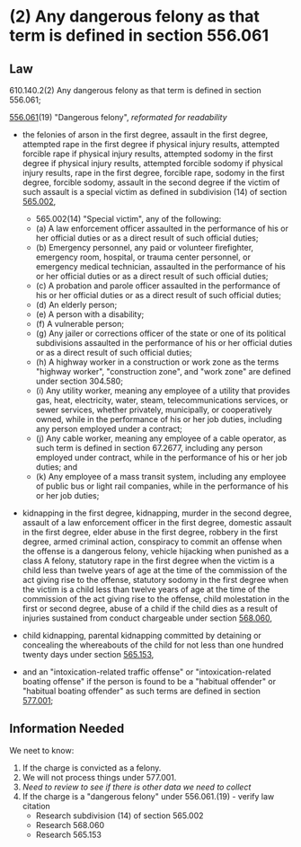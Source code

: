 # (2)  Any dangerous felony as that term is defined in section 556.061

## Law

610.140.2(2) Any dangerous felony as that term is defined in section 556.061;

[556.061](https://www.revisor.mo.gov/main/OneSection.aspx?section=556.061)(19) "Dangerous felony", *reformated for readability*

* the felonies of arson in the first degree, assault in the first degree, attempted rape in the first degree if physical injury results, attempted forcible rape if physical injury results, attempted sodomy in the first degree if physical injury results, attempted forcible sodomy if physical injury results, rape in the first degree, forcible rape, sodomy in the first degree, forcible sodomy, assault in the second degree if the victim of such assault is a special victim as defined in subdivision (14) of section [565.002](https://www.revisor.mo.gov/main/OneSection.aspx?section=565.002), 

  * 565.002(14)  "Special victim", any of the following:
   * (a)  A law enforcement officer assaulted in the performance of his or her official duties or as a direct result of such official duties;
   * (b)  Emergency personnel, any paid or volunteer firefighter, emergency room, hospital, or trauma center personnel, or emergency medical technician, assaulted in the performance of his or her official duties or as a direct result of such official duties;
   * (c)  A probation and parole officer assaulted in the performance of his or her official duties or as a direct result of such official duties;
   * (d)  An elderly person;
   * (e)  A person with a disability;
   * (f)  A vulnerable person;
   * (g)  Any jailer or corrections officer of the state or one of its political subdivisions assaulted in the performance of his or her official duties or as a direct result of such official duties;
   * (h)  A highway worker in a construction or work zone as the terms "highway worker", "construction zone", and "work zone" are defined under section 304.580;
   * (i)  Any utility worker, meaning any employee of a utility that provides gas, heat, electricity, water, steam, telecommunications services, or sewer services, whether privately, municipally, or cooperatively owned, while in the performance of his or her job duties, including any person employed under a contract;
   * (j)  Any cable worker, meaning any employee of a cable operator, as such term is defined in section 67.2677, including any person employed under contract, while in the performance of his or her job duties; and
   * (k)  Any employee of a mass transit system, including any employee of public bus or light rail companies, while in the performance of his or her job duties;


* kidnapping in the first degree, kidnapping, murder in the second degree, assault of a law enforcement officer in the first degree, domestic assault in the first degree, elder abuse in the first degree, robbery in the first degree, armed criminal action, conspiracy to commit an offense when the offense is a dangerous felony, vehicle hijacking when punished as a class A felony, statutory rape in the first degree when the victim is a child less than twelve years of age at the time of the commission of the act giving rise to the offense, statutory sodomy in the first degree when the victim is a child less than twelve years of age at the time of the commission of the act giving rise to the offense, child molestation in the first or second degree, abuse of a child if the child dies as a result of injuries sustained from conduct chargeable under section [568.060](https://www.revisor.mo.gov/main/OneSection.aspx?section=568.060), 
* child kidnapping, parental kidnapping committed by detaining or concealing the whereabouts of the child for not less than one hundred twenty days under section [565.153](https://www.revisor.mo.gov/main/OneSection.aspx?section=565.153), 
* and an "intoxication-related traffic offense" or "intoxication-related boating offense" if the person is found to be a "habitual offender" or "habitual boating offender" as such terms are defined in section [577.001](https://www.revisor.mo.gov/main/OneSection.aspx?section=577.001);





## Information Needed

We neet to know:

1. If the charge is convicted as a felony.
2. We will not process things under 577.001.
3. *Need to review to see if there is other data we need to collect*
4. If the charge is a "dangerous felony" under 556.061.(19) - verify law citation
    *  Research subdivision (14) of section 565.002
    *  Research 568.060
    *  Research 565.153
    

